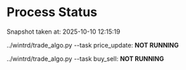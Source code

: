 # Process Status

Snapshot taken at: 2025-10-10 12:15:19

../wintrd/trade_algo.py --task price_update: **NOT RUNNING**

../wintrd/trade_algo.py --task buy_sell: **NOT RUNNING**

